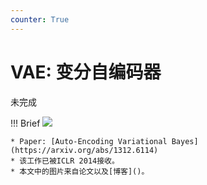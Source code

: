 ```yaml
---
counter: True   
---
```


# VAE: 变分自编码器

<div class="badges">
<span class="badge not-implement-badge">未完成</span>
</div>

!!! Brief
    ![](https://david-pigeon.github.io/notebook/images/Paper/Diffusion/VAE/vae_0.png)
    
    * Paper: [Auto-Encoding Variational Bayes](https://arxiv.org/abs/1312.6114)
    * 该工作已被ICLR 2014接收。
    * 本文中的图片来自论文以及[博客]()。

